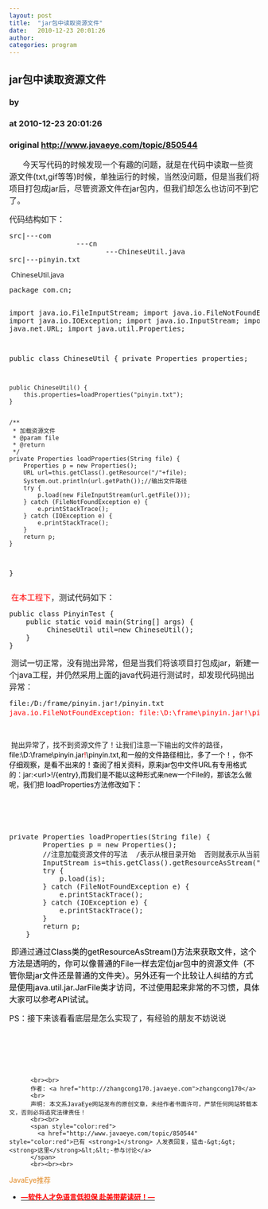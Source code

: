 ```yaml
---
layout: post
title:  "jar包中读取资源文件"
date:   2010-12-23 20:01:26
author: 
categories: program
---
```


## jar包中读取资源文件
### by 
### at 2010-12-23 20:01:26
### original <http://www.javaeye.com/topic/850544>

<p><span style="font-size:medium">      今天写代码的时候发现一个有趣的问题，就是在代码中读取一些资源文件(txt,gif等等)时候，单独运行的时候，当然没问题，但是当我们将项目打包成jar后，尽管资源文件在jar包内，但我们却怎么也访问不到它了。</span></p>
<p><span style="font-size:medium">代码结构如下：</span></p>
<pre name="code">src|---com
                ---cn
                       ---ChineseUtil.java
src|---pinyin.txt</pre>
<p> ChineseUtil.java</p>
<pre name="code">package com.cn;

import java.io.FileInputStream;
import java.io.FileNotFoundException;
import java.io.IOException;
import java.io.InputStream;
import java.net.URL;
import java.util.Properties;

public class ChineseUtil {
	private Properties properties;

	public ChineseUtil() {
		this.properties=loadProperties("pinyin.txt");
	}

	
	/**
	 * 加载资源文件
	 * @param file
	 * @return
	 */
	private Properties loadProperties(String file) {
		Properties p = new Properties();
		URL url=this.getClass().getResource("/"+file);
		System.out.println(url.getPath());//输出文件路径
		try {
			p.load(new FileInputStream(url.getFile()));
		} catch (FileNotFoundException e) {
			e.printStackTrace();
		} catch (IOException e) {
			e.printStackTrace();
		}
		return p;
	}	
}
</pre>
<p> <span style="font-size:medium"><span style="color:#ff0000">在本工程下</span>，测试代码如下：</span></p>
<pre name="code">public class PinyinTest {
	public static void main(String[] args) {
         ChineseUtil util=new ChineseUtil();
	}
}</pre>
<p> <span style="font-size:medium">测试一切正常，没有抛出异常，但是当我们将该项目打包成jar，新建一个java工程，并仍然采用上面的java代码进行测试时，却发现代码抛出异常：</span></p>
<p><span style="font-size:medium">
<pre name="code">file:/D:/frame/pinyin.jar!/pinyin.txt
<span style="color:#ff0000">java.io.FileNotFoundException: file:\D:\frame\pinyin.jar!\pinyin.txt (文件名、目录名或卷标语法不正确。)</span></pre>
<p> </p>
<p> 抛出异常了，找不到资源文件了！让我们注意一下输出的文件的路径，<span style="color:#000000">file:\D:\frame\pinyin.jar<span style="color:#ff0000">!</span>\pinyin.txt,和一般的文件路径相比，多了一个！，你不仔细观察，是看不出来的！查阅了相关资料，原来jar包中文件URL有专用格式的：jar:&lt;url&gt;!/{entry},而我们是不能以这种形式来new一个File的，那该怎么做呢，我们把 loadProperties方法修改如下：</span></p>
<font size="4">
<p> </p>
</font></span></p>
<p> </p>
<pre name="code">private Properties loadProperties(String file) {
		Properties p = new Properties();
		//注意加载资源文件的写法  /表示从根目录开始  否则就表示从当前类所在的路径下开始
		InputStream is=this.getClass().getResourceAsStream("/"+file);  
		try {
			p.load(is);
		} catch (FileNotFoundException e) {
			e.printStackTrace();
		} catch (IOException e) {
			e.printStackTrace();
		}
		return p;
	}</pre>
<p> <span style="font-size:medium">即通过<span style="color:#000000">通过Class类的getResourceAsStream()方法来获取文件，这个方法是透明的，你可以像普通的File一样去定位jar包中的资源文件（不管你是jar文件还是普通的文件夹）。另外还有一个比较让人纠结的方式是使用java.util.jar.JarFile类才访问，不过使用起来非常的不习惯，具体大家可以参考API试试。</span></span></p>
<p><span style="font-size:medium">PS：接下来该看看底层是怎么实现了，有经验的朋友不妨说说</span></p>
<p> </p>
<p> </p>
<p> </p>
          
          <br><br>
          作者: <a href="http://zhangcong170.javaeye.com">zhangcong170</a> 
          <br>
          声明: 本文系JavaEye网站发布的原创文章，未经作者书面许可，严禁任何网站转载本文，否则必将追究法律责任！
          <br><br>
          <span style="color:red">
            <a href="http://www.javaeye.com/topic/850544" style="color:red">已有 <strong>1</strong> 人发表回复，猛击-&gt;&gt;<strong>这里</strong>&lt;&lt;-参与讨论</a>
          </span>
          <br><br><br>
<span style="color:#e28822">JavaEye推荐</span>
<br>
<ul><li><a href="http://www.iteye.com/clicks/433"><span style="color:red;font-weight:bold">—软件人才免语言低担保 赴美带薪读研！— </span></a></li></ul>
<br><br><br>